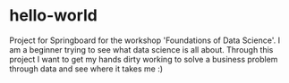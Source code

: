 # hello-world
Project for Springboard for the workshop 'Foundations of Data Science'. I am a beginner trying to see what data science is all about. Through this project I want to get my hands dirty working to solve a business problem through data and see where it takes me :)
